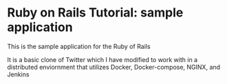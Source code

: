 # Ruby on Rails Tutorial: sample application 

This is the sample application for the Ruby of Rails

It is a basic clone of Twitter which I have modified to work with in a distributed enviornment that utilizes Docker, Docker-compose, NGINX, and Jenkins
